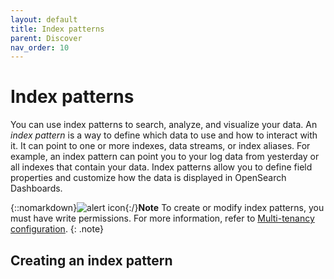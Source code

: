 ```yaml
---
layout: default
title: Index patterns
parent: Discover
nav_order: 10
---
```


# Index patterns

You can use index patterns to search, analyze, and visualize your data. An _index pattern_ is a way to define which data to use and how to interact with it. It can point to one or more indexes, data streams, or index aliases. For example, an index pattern can point you to your log data from yesterday or all indexes that contain your data. Index patterns allow you to define field properties and customize how the data is displayed in OpenSearch Dashboards.

{::nomarkdown}<img src="{{site.url}}{{site.baseurl}}/images/icons/alert-icon.png" class="inline-icon" alt="alert icon" size="m"/>{:/}**Note**
To create or modify index patterns, you must have write permissions. For more information, refer to [Multi-tenancy configuration]({{site.url}}{{site.baseurl}}/security/multi-tenancy/multi-tenancy-config/#give-roles-access-to-tenants).
{: .note}

## Creating an index pattern

